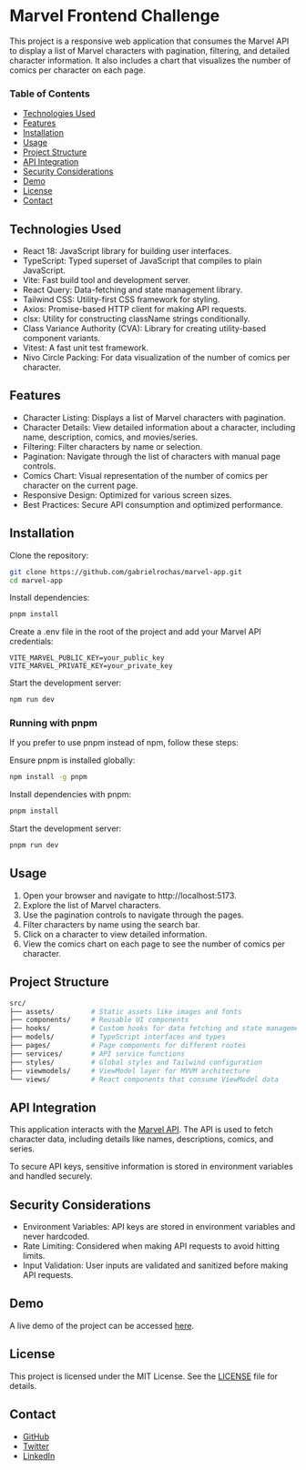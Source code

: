 # Marvel Frontend Challenge
This project is a responsive web application that consumes the Marvel API to display a list of Marvel characters with pagination, filtering, and detailed character information. It also includes a chart that visualizes the number of comics per character on each page.

### Table of Contents
- [Technologies Used](#technologies-used)
- [Features](#features)
- [Installation](#installation)
- [Usage](#usage)
- [Project Structure](#project-structure)
- [API Integration](#api-integration)
- [Security Considerations](#security-considerations)
- [Demo](#demo)
- [License](#license)
- [Contact](#contact)

## Technologies Used
- React 18: JavaScript library for building user interfaces.
- TypeScript: Typed superset of JavaScript that compiles to plain JavaScript.
- Vite: Fast build tool and development server.
- React Query: Data-fetching and state management library.
- Tailwind CSS: Utility-first CSS framework for styling.
- Axios: Promise-based HTTP client for making API requests.
- clsx: Utility for constructing className strings conditionally.
- Class Variance Authority (CVA): Library for creating utility-based component variants.
- Vitest: A fast unit test framework.
- Nivo Circle Packing: For data visualization of the number of comics per character.
## Features
- Character Listing: Displays a list of Marvel characters with pagination.
- Character Details: View detailed information about a character, including name, description, comics, and movies/series.
- Filtering: Filter characters by name or selection.
- Pagination: Navigate through the list of characters with manual page controls.
- Comics Chart: Visual representation of the number of comics per character on the current page.
- Responsive Design: Optimized for various screen sizes.
- Best Practices: Secure API consumption and optimized performance.
## Installation
Clone the repository:

```bash
git clone https://github.com/gabrielrochas/marvel-app.git
cd marvel-app
```
Install dependencies:

```bash
pnpm install
```
Create a .env file in the root of the project and add your Marvel API credentials:

```env
VITE_MARVEL_PUBLIC_KEY=your_public_key
VITE_MARVEL_PRIVATE_KEY=your_private_key
```

Start the development server:

```bash
npm run dev
```
### Running with pnpm
If you prefer to use pnpm instead of npm, follow these steps:

Ensure pnpm is installed globally:

```bash
npm install -g pnpm
```
Install dependencies with pnpm:

```bash
pnpm install
```
Start the development server:

```bash
pnpm run dev
```
## Usage
1. Open your browser and navigate to http://localhost:5173.
2. Explore the list of Marvel characters.
3. Use the pagination controls to navigate through the pages.
4. Filter characters by name using the search bar.
5. Click on a character to view detailed information.
6. View the comics chart on each page to see the number of comics per character.
## Project Structure
```bash
src/
├── assets/         # Static assets like images and fonts
├── components/     # Reusable UI components
├── hooks/          # Custom hooks for data fetching and state management
├── models/         # TypeScript interfaces and types
├── pages/          # Page components for different routes
├── services/       # API service functions
├── styles/         # Global styles and Tailwind configuration
├── viewmodels/     # ViewModel layer for MVVM architecture
└── views/          # React components that consume ViewModel data
```
## API Integration
This application interacts with the [Marvel API](https://developer.marvel.com/). The API is used to fetch character data, including details like names, descriptions, comics, and series.

To secure API keys, sensitive information is stored in environment variables and handled securely.

## Security Considerations
- Environment Variables: API keys are stored in environment variables and never hardcoded.
- Rate Limiting: Considered when making API requests to avoid hitting limits.
- Input Validation: User inputs are validated and sanitized before making API requests.
## Demo
A live demo of the project can be accessed [here](https://kanastra-challenge-plum.vercel.app/).

## License
This project is licensed under the MIT License. See the [LICENSE](https://github.com/gabrielrochas/marvel-app?tab=MIT-1-ov-file) file for details.

## Contact
- [GitHub](https://github.com/gabrielrochas)
- [Twitter](https://twitter.com/gabrielrochas)
- [LinkedIn](https://www.linkedin.com/in/gabrielrochas/)
